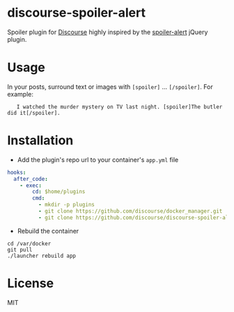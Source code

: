 discourse-spoiler-alert
=======================

Spoiler plugin for [Discourse](http://discourse.org) highly inspired by the [spoiler-alert](http://joshbuddy.github.io/spoiler-alert/) jQuery plugin.

Usage
=====

In your posts, surround text or images with `[spoiler]` ... `[/spoiler]`.
For example:

```
   I watched the murder mystery on TV last night. [spoiler]The butler did it[/spoiler].
```

Installation
============

* Add the plugin's repo url to your container's `app.yml` file

```yml
hooks:
  after_code:
    - exec:
        cd: $home/plugins
        cmd:
          - mkdir -p plugins
          - git clone https://github.com/discourse/docker_manager.git
          - git clone https://github.com/discourse/discourse-spoiler-alert.git
```

* Rebuild the container

```
cd /var/docker
git pull
./launcher rebuild app
```

License
=======
MIT
